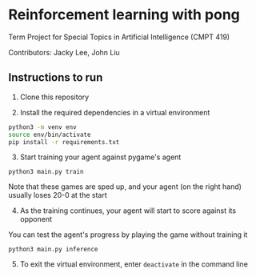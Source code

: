 # Reinforcement learning with pong

Term Project for Special Topics in Artificial Intelligence (CMPT 419)

Contributors: Jacky Lee, John Liu

## Instructions to run
1. Clone this repository

2. Install the required dependencies in a virtual environment
```bash
python3 -m venv env
source env/bin/activate
pip install -r requirements.txt
```

3. Start training your agent against pygame's agent
```
python3 main.py train
```
   Note that these games are sped up, and your agent (on the right hand) usually loses 20-0 at the start

4. As the training continues, your agent will start to score against its opponent

You can test the agent's progress by playing the game without training it 
```
python3 main.py inference
```

5. To exit the virtual environment, enter `deactivate` in the command line
